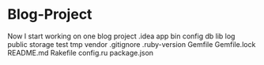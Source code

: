 # Blog-Project
Now I start working on one blog project
.idea
app
bin
config
db
lib
log
public
storage
test
tmp
vendor
.gitignore
.ruby-version
Gemfile
Gemfile.lock
README.md
Rakefile
config.ru
package.json
